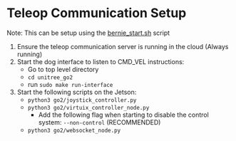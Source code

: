 # Teleop Communication Setup 

Note: This can be setup using the [bernie_start.sh](../../tmux/bernie_start.sh) script
1. Ensure the teleop communication server is running in the cloud (Always running)
2. Start the dog interface to listen to CMD_VEL instructions:
    - Go to top level directory 
    - `cd unitree_go2`
    - run `sudo make run-interface`
2. Start the following scripts on the Jetson:
    - `python3 go2/joystick_controller.py`
    - `python3 go2/virtuix_controller_node.py`
        - Add the following flag when starting to disable the control system: `--non-control` (RECOMMENDED)
    - `python3 go2/websocket_node.py`




